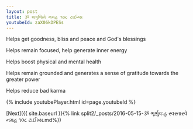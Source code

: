 ```yaml
---
layout: post
title: ૐ શત્રુજિતે નમહ ૧૦૮ ટાઈમ્સ
youtubeId: zaX06kDPESs
---
```

 
 
Helps get goodness, bliss and peace and God's blessings
 
Helps remain focused, help generate inner energy 
 
Helps boost physical and mental health 
 
Helps remain grounded and generates a sense of gratitude towards the greater power 
 
Helps reduce bad karma
 
 
 
 


{% include youtubePlayer.html id=page.youtubeId %}
 
[Next]({{ site.baseurl }}{% link  split2/_posts/2016-05-15-ૐ ભૂર્ભુવઃહ સ્વસ્તારવે નમહ ૧૦૮ ટાઈમ્સ.md%})
 
